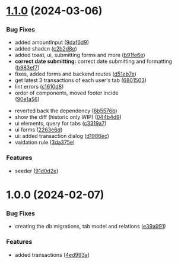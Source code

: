 # [1.1.0](https://github.com/AndreyTodorov/keep-tabs/compare/v1.0.0...v1.1.0) (2024-03-06)


### Bug Fixes

* added amountInput ([9daf6d9](https://github.com/AndreyTodorov/keep-tabs/commit/9daf6d979bf14691d94ec1ac6fe8833298464b84))
* added shadcn ([c2b2d8e](https://github.com/AndreyTodorov/keep-tabs/commit/c2b2d8e7bdc680508a97b5358ea86c8a5bccacd1))
* added toast, ui, submitting forms and more ([b91fe6e](https://github.com/AndreyTodorov/keep-tabs/commit/b91fe6eded182ac7d20ad7ef14628f4b6cda3705))
* **correct date submitting:** correct date submitting and formatting ([b983ef7](https://github.com/AndreyTodorov/keep-tabs/commit/b983ef742f5551c0a72c39500bc2d18dc3b2396a))
* fixes, added forms and backend routes ([d51eb7e](https://github.com/AndreyTodorov/keep-tabs/commit/d51eb7e4a2c43b7d8e299c21cc0d3fe6e4e66241))
* get latest 3 transactions of each user's tab ([6801503](https://github.com/AndreyTodorov/keep-tabs/commit/68015039963c5cc833555cb83749e8e0c940260f))
* lint errors ([c1610d8](https://github.com/AndreyTodorov/keep-tabs/commit/c1610d826ec368f67b4225b838cae8ef1623f5be))
* order of components, moved footer incide <form> ([90e1a56](https://github.com/AndreyTodorov/keep-tabs/commit/90e1a56e6dc709376f0c51c2d1b039197d79048b))
* reverted back the dependency ([6b5576b](https://github.com/AndreyTodorov/keep-tabs/commit/6b5576b94209a9c48957197c692798daca73c111))
* show the diff (historic only WIP) ([044b4d9](https://github.com/AndreyTodorov/keep-tabs/commit/044b4d9154869c55d4e6254ca3c21b058e0df265))
* ui elements, query for tabs ([c3319a7](https://github.com/AndreyTodorov/keep-tabs/commit/c3319a7354e5e5701e17ed3c2ba708e23bd183c5))
* ui forms ([2263e6d](https://github.com/AndreyTodorov/keep-tabs/commit/2263e6d020341db0a7dbb80c9abe076d0de35d37))
* ui: added transaction dialog ([d1986ec](https://github.com/AndreyTodorov/keep-tabs/commit/d1986ec4569a829aad7edb77e23918ca5b6feb82))
* vaidation rule ([3da375e](https://github.com/AndreyTodorov/keep-tabs/commit/3da375e5e4386cece0241c57901bd52b5ad7a870))


### Features

* seeder ([91d0d2e](https://github.com/AndreyTodorov/keep-tabs/commit/91d0d2ee31bccd77fa794544bd0b3694ab5891f6))

# 1.0.0 (2024-02-07)


### Bug Fixes

* creating the db migrations, tab model and relations ([e39a991](https://github.com/AndreyTodorov/keep-tabs/commit/e39a991b9d20e0dcb47d058e6f57ecb497581644))


### Features

* added transactions ([4ed993a](https://github.com/AndreyTodorov/keep-tabs/commit/4ed993a69d7df80a453a3ed5cfa7fd2158f8f2de))
